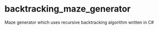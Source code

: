 # backtracking_maze_generator
Maze generator which uses recursive backtracking algorithm written in C#

